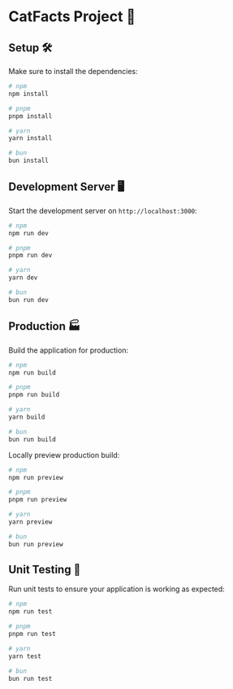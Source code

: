 # CatFacts Project 🚀

## Setup 🛠️

Make sure to install the dependencies:

```bash
# npm
npm install

# pnpm
pnpm install

# yarn
yarn install

# bun
bun install
```

## Development Server 🖥️

Start the development server on `http://localhost:3000`:

```bash
# npm
npm run dev

# pnpm
pnpm run dev

# yarn
yarn dev

# bun
bun run dev
```

## Production 🏭

Build the application for production:

```bash
# npm
npm run build

# pnpm
pnpm run build

# yarn
yarn build

# bun
bun run build
```

Locally preview production build:

```bash
# npm
npm run preview

# pnpm
pnpm run preview

# yarn
yarn preview

# bun
bun run preview
```

## Unit Testing 🧪

Run unit tests to ensure your application is working as expected:

```bash
# npm
npm run test

# pnpm
pnpm run test

# yarn
yarn test

# bun
bun run test
```

